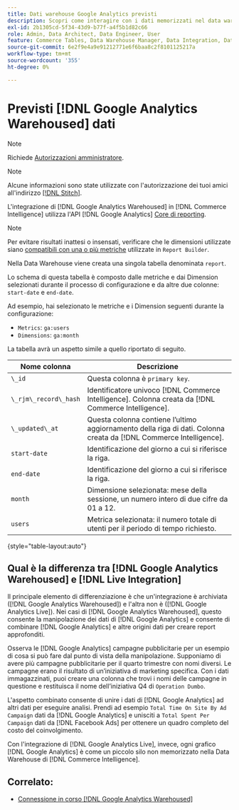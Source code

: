```yaml
---
title: Dati warehouse Google Analytics previsti
description: Scopri come interagire con i dati memorizzati nel data warehouse di Google Analytics.
exl-id: 2b1305cd-5f34-43d9-b77f-a4f5b1d82c66
role: Admin, Data Architect, Data Engineer, User
feature: Commerce Tables, Data Warehouse Manager, Data Integration, Data Import/Export
source-git-commit: 6e2f9e4a9e91212771e6f6baa8c2f8101125217a
workflow-type: tm+mt
source-wordcount: '355'
ht-degree: 0%

---
```


# Previsti [!DNL Google Analytics Warehoused] dati

>[!NOTE]
>
>Richiede [Autorizzazioni amministratore](../../../administrator/user-management/user-management.md).

>[!NOTE]
>
>Alcune informazioni sono state utilizzate con l&#39;autorizzazione dei tuoi amici all&#39;indirizzo [[!DNL Stitch]](https://www.stitchdata.com/docs/integrations/saas/google-analytics).

L&#39;integrazione di [!DNL Google Analytics Warehoused] in [!DNL Commerce Intelligence] utilizza l&#39;API [!DNL Google Analytics] [Core di reporting](https://developers.google.com/analytics/devguides/reporting/core/v3/).

>[!NOTE]
>
>Per evitare risultati inattesi o insensati, verificare che le dimensioni utilizzate siano [compatibili con una o più metriche](https://ga-dev-tools.google/dimensions-metrics-explorer/) utilizzate in `Report Builder`.

Nella Data Warehouse viene creata una singola tabella denominata `report`.

Lo schema di questa tabella è composto dalle metriche e dai Dimension selezionati durante il processo di configurazione e da altre due colonne: `start-date` e `end-date`.

Ad esempio, hai selezionato le metriche e i Dimension seguenti durante la configurazione:

* `Metrics`: `ga:users`
* `Dimensions`: `ga:month`

La tabella avrà un aspetto simile a quello riportato di seguito.

| **Nome colonna** | **Descrizione** |
|-----|-----|
| `\_id` | Questa colonna è `primary key`. |
| `\_rjm\_record\_hash` | Identificatore univoco [!DNL Commerce Intelligence]. Colonna creata da [!DNL Commerce Intelligence]. |
| `\_updated\_at` | Questa colonna contiene l’ultimo aggiornamento della riga di dati. Colonna creata da [!DNL Commerce Intelligence]. |
| `start-date` | Identificazione del giorno a cui si riferisce la riga. |
| `end-date` | Identificazione del giorno a cui si riferisce la riga. |
| `month` | Dimensione selezionata: mese della sessione, un numero intero di due cifre da 01 a 12. |
| `users` | Metrica selezionata: il numero totale di utenti per il periodo di tempo richiesto. |

{style="table-layout:auto"}

## Qual è la differenza tra [!DNL Google Analytics Warehoused] e [!DNL Live Integration]

Il principale elemento di differenziazione è che un&#39;integrazione è archiviata ([!DNL Google Analytics Warehoused]) e l&#39;altra non è ([!DNL Google Analytics Live]). Nei casi di [!DNL Google Analytics Warehoused], questo consente la manipolazione dei dati di [!DNL Google Analytics] e consente di combinare [!DNL Google Analytics] e altre origini dati per creare report approfonditi.

Osserva le [!DNL Google Analytics] campagne pubblicitarie per un esempio di cosa si può fare dal punto di vista della manipolazione. Supponiamo di avere più campagne pubblicitarie per il quarto trimestre con nomi diversi. Le campagne erano il risultato di un’iniziativa di marketing specifica. Con i dati immagazzinati, puoi creare una colonna che trovi i nomi delle campagne in questione e restituisca il nome dell’iniziativa Q4 di `Operation Dumbo`.

L&#39;aspetto combinato consente di unire i dati di [!DNL Google Analytics] ad altri dati per eseguire analisi. Prendi ad esempio `Total Time On Site By Ad Campaign` dati da [!DNL Google Analytics] e unisciti a `Total Spent Per Campaign` dati da [!DNL Facebook Ads] per ottenere un quadro completo del costo del coinvolgimento.

Con l&#39;integrazione di [!DNL Google Analytics Live], invece, ogni grafico [!DNL Google Analytics] è come un piccolo silo non memorizzato nella Data Warehouse di [!DNL Commerce Intelligence].

## Correlato:

* [Connessione in corso  [!DNL Google Analytics Warehoused]](../integrations/google-analytics-warehoused.md)

